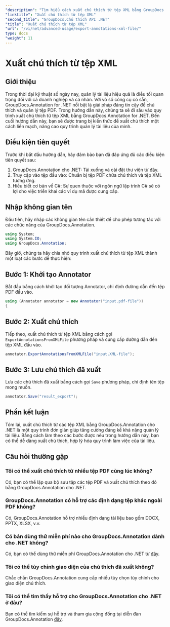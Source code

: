 ```yaml
---
"description": "Tìm hiểu cách xuất chú thích từ tệp XML bằng GroupDocs.Annotation cho .NET, giúp đơn giản hóa quy trình quản lý tài liệu của bạn một cách hiệu quả."
"linktitle": "Xuất chú thích từ tệp XML"
"second_title": "GroupDocs.Chú thích API .NET"
"title": "Xuất chú thích từ tệp XML"
"url": "/vi/net/advanced-usage/export-annotations-xml-file/"
type: docs
"weight": 11
---
```


# Xuất chú thích từ tệp XML

## Giới thiệu
Trong thời đại kỹ thuật số ngày nay, quản lý tài liệu hiệu quả là điều tối quan trọng đối với cả doanh nghiệp và cá nhân. Với vô số công cụ có sẵn, GroupDocs.Annotation for .NET nổi bật là giải pháp đáng tin cậy để chú thích và quản lý tệp PDF. Trong hướng dẫn này, chúng ta sẽ đi sâu vào quy trình xuất chú thích từ tệp XML bằng GroupDocs.Annotation for .NET. Đến cuối hướng dẫn này, bạn sẽ được trang bị kiến thức để xuất chú thích một cách liền mạch, nâng cao quy trình quản lý tài liệu của mình.
## Điều kiện tiên quyết
Trước khi bắt đầu hướng dẫn, hãy đảm bảo bạn đã đáp ứng đủ các điều kiện tiên quyết sau:
1. GroupDocs.Annotation cho .NET: Tải xuống và cài đặt thư viện từ [đây](https://releases.groupdocs.com/annotation/net/).
2. Truy cập vào tệp đầu vào: Chuẩn bị tệp PDF chứa chú thích và tệp XML tương ứng.
3. Hiểu biết cơ bản về C#: Sự quen thuộc với ngôn ngữ lập trình C# sẽ có lợi cho việc triển khai các ví dụ mã được cung cấp.

## Nhập không gian tên
Đầu tiên, hãy nhập các không gian tên cần thiết để cho phép tương tác với các chức năng của GroupDocs.Annotation.
```csharp
using System;
using System.IO;
using GroupDocs.Annotation;
```

Bây giờ, chúng ta hãy chia nhỏ quy trình xuất chú thích từ tệp XML thành một loạt các bước dễ thực hiện:
## Bước 1: Khởi tạo Annotator
Bắt đầu bằng cách khởi tạo đối tượng Annotator, chỉ định đường dẫn đến tệp PDF đầu vào.
```csharp
using (Annotator annotator = new Annotator("input.pdf-file"))
{
```
## Bước 2: Xuất chú thích
Tiếp theo, xuất chú thích từ tệp XML bằng cách gọi `ExportAnnotationsFromXMLFile` phương pháp và cung cấp đường dẫn đến tệp XML đầu vào.
```csharp
annotator.ExportAnnotationsFromXMLFile("input.XML-file");
```
## Bước 3: Lưu chú thích đã xuất
Lưu các chú thích đã xuất bằng cách gọi `Save` phương pháp, chỉ định tên tệp mong muốn.
```csharp
annotator.Save("result_export");
```

## Phần kết luận
Tóm lại, xuất chú thích từ các tệp XML bằng GroupDocs.Annotation cho .NET là một quy trình đơn giản giúp tăng cường đáng kể khả năng quản lý tài liệu. Bằng cách làm theo các bước được nêu trong hướng dẫn này, bạn có thể dễ dàng xuất chú thích, hợp lý hóa quy trình làm việc của tài liệu.
## Câu hỏi thường gặp
### Tôi có thể xuất chú thích từ nhiều tệp PDF cùng lúc không?
Có, bạn có thể lặp qua bộ sưu tập các tệp PDF và xuất chú thích theo đó bằng GroupDocs.Annotation cho .NET.
### GroupDocs.Annotation có hỗ trợ các định dạng tệp khác ngoài PDF không?
Có, GroupDocs.Annotation hỗ trợ nhiều định dạng tài liệu bao gồm DOCX, PPTX, XLSX, v.v.
### Có bản dùng thử miễn phí nào cho GroupDocs.Annotation dành cho .NET không?
Có, bạn có thể dùng thử miễn phí GroupDocs.Annotation cho .NET từ [đây](https://releases.groupdocs.com/).
### Tôi có thể tùy chỉnh giao diện của chú thích đã xuất không?
Chắc chắn GroupDocs.Annotation cung cấp nhiều tùy chọn tùy chỉnh cho giao diện chú thích.
### Tôi có thể tìm thấy hỗ trợ cho GroupDocs.Annotation cho .NET ở đâu?
Bạn có thể tìm kiếm sự hỗ trợ và tham gia cộng đồng tại diễn đàn GroupDocs.Annotation [đây](https://forum.groupdocs.com/c/annotation/10).